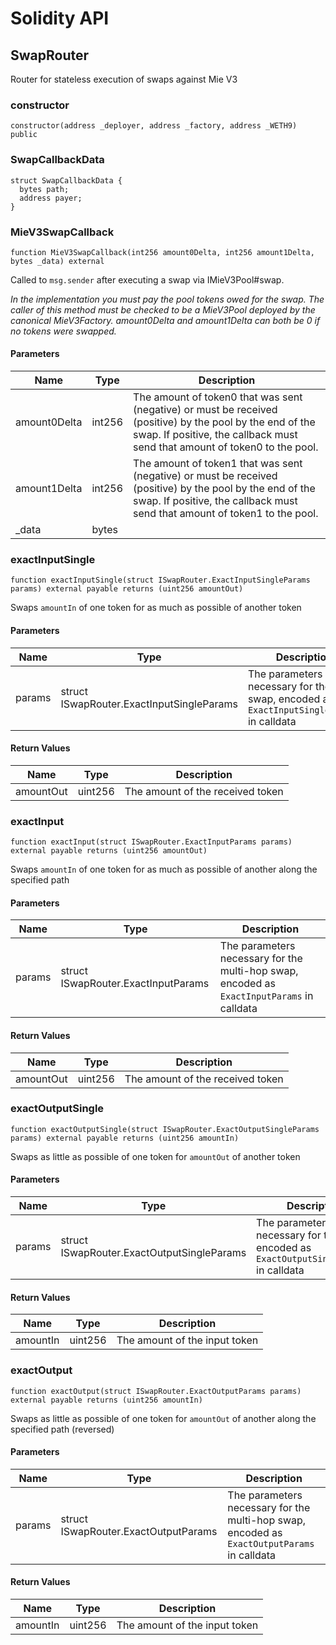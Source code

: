 # Solidity API

## SwapRouter

Router for stateless execution of swaps against Mie V3

### constructor

```solidity
constructor(address _deployer, address _factory, address _WETH9) public
```

### SwapCallbackData

```solidity
struct SwapCallbackData {
  bytes path;
  address payer;
}
```

### MieV3SwapCallback

```solidity
function MieV3SwapCallback(int256 amount0Delta, int256 amount1Delta, bytes _data) external
```

Called to `msg.sender` after executing a swap via IMieV3Pool#swap.

_In the implementation you must pay the pool tokens owed for the swap.
The caller of this method must be checked to be a MieV3Pool deployed by the canonical MieV3Factory.
amount0Delta and amount1Delta can both be 0 if no tokens were swapped._

#### Parameters

| Name         | Type   | Description                                                                                                                                                                             |
| ------------ | ------ | --------------------------------------------------------------------------------------------------------------------------------------------------------------------------------------- |
| amount0Delta | int256 | The amount of token0 that was sent (negative) or must be received (positive) by the pool by the end of the swap. If positive, the callback must send that amount of token0 to the pool. |
| amount1Delta | int256 | The amount of token1 that was sent (negative) or must be received (positive) by the pool by the end of the swap. If positive, the callback must send that amount of token1 to the pool. |
| \_data       | bytes  |                                                                                                                                                                                         |

### exactInputSingle

```solidity
function exactInputSingle(struct ISwapRouter.ExactInputSingleParams params) external payable returns (uint256 amountOut)
```

Swaps `amountIn` of one token for as much as possible of another token

#### Parameters

| Name   | Type                                      | Description                                                                            |
| ------ | ----------------------------------------- | -------------------------------------------------------------------------------------- |
| params | struct ISwapRouter.ExactInputSingleParams | The parameters necessary for the swap, encoded as `ExactInputSingleParams` in calldata |

#### Return Values

| Name      | Type    | Description                      |
| --------- | ------- | -------------------------------- |
| amountOut | uint256 | The amount of the received token |

### exactInput

```solidity
function exactInput(struct ISwapRouter.ExactInputParams params) external payable returns (uint256 amountOut)
```

Swaps `amountIn` of one token for as much as possible of another along the specified path

#### Parameters

| Name   | Type                                | Description                                                                                |
| ------ | ----------------------------------- | ------------------------------------------------------------------------------------------ |
| params | struct ISwapRouter.ExactInputParams | The parameters necessary for the multi-hop swap, encoded as `ExactInputParams` in calldata |

#### Return Values

| Name      | Type    | Description                      |
| --------- | ------- | -------------------------------- |
| amountOut | uint256 | The amount of the received token |

### exactOutputSingle

```solidity
function exactOutputSingle(struct ISwapRouter.ExactOutputSingleParams params) external payable returns (uint256 amountIn)
```

Swaps as little as possible of one token for `amountOut` of another token

#### Parameters

| Name   | Type                                       | Description                                                                             |
| ------ | ------------------------------------------ | --------------------------------------------------------------------------------------- |
| params | struct ISwapRouter.ExactOutputSingleParams | The parameters necessary for the swap, encoded as `ExactOutputSingleParams` in calldata |

#### Return Values

| Name     | Type    | Description                   |
| -------- | ------- | ----------------------------- |
| amountIn | uint256 | The amount of the input token |

### exactOutput

```solidity
function exactOutput(struct ISwapRouter.ExactOutputParams params) external payable returns (uint256 amountIn)
```

Swaps as little as possible of one token for `amountOut` of another along the specified path (reversed)

#### Parameters

| Name   | Type                                 | Description                                                                                 |
| ------ | ------------------------------------ | ------------------------------------------------------------------------------------------- |
| params | struct ISwapRouter.ExactOutputParams | The parameters necessary for the multi-hop swap, encoded as `ExactOutputParams` in calldata |

#### Return Values

| Name     | Type    | Description                   |
| -------- | ------- | ----------------------------- |
| amountIn | uint256 | The amount of the input token |
